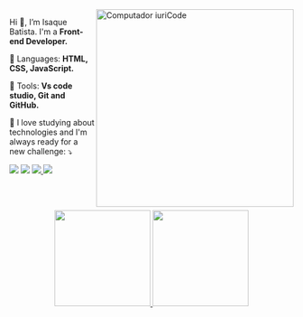  <img src="https://raw.githubusercontent.com/MicaelliMedeiros/micaellimedeiros/master/image/computer-illustration.png" min-width="3500px" max-width="350px" width="350px" align="right" alt="Computador iuriCode">

<p align="left">
  Hi  👋, I’m Isaque Batista. I'm a <strong>Front-end Developer.</strong>
</p>

<p align="left">
  🦄 Languages: <strong>HTML, CSS, JavaScript.</strong>
</p>

<p align="left">
  💼 Tools: <strong>Vs code studio, Git and GitHub.</strong>
</p>

<p align="left">
  💌  I love studying about technologies and I'm always ready for a new challenge: ⤵️
</p>

<div> 
     <a href="https://www.youtube.com/channel/UCOvTst1XrF_yR6m5SoWQtKg" target="_blank"><img src="https://img.shields.io/badge/YouTube-FF0000?style=for-the-badge&logo=youtube&logoColor=white" target="_blank"></a>
     <a href="https://www.instagram.com/isaquebatistaoficial/" target="_blank"><img src="https://img.shields.io/badge/-Instagram-%23E4405F?style=for-the-badge&logo=instagram&logoColor=white" target="_blank"></a> 
     <a href = "mailto:isaquebatista1716@gmail.com"><img src="https://img.shields.io/badge/Gmail-D14836?style=for-the-badge&logo=gmail&logoColor=white" target="_blank"</a>
     <a href="https://www.linkedin.com/in/isaque-batista-a3b619236/" target="_blank"><img src="https://img.shields.io/badge/-LinkedIn-%230077B5?style=for-the-badge&logo=linkedin&logoColor=white" target="_blank"></a>
    
    
  </div>
  
 <br> <br>
  
 <div align="center">
  <a href="https://github.com/IsaqueBatista">
  <img height="170em" src="https://github-readme-stats.vercel.app/api?username=IsaqueBatista&show_icons=true&theme=dracula&include_all_commits=true&count_private=true"/>
  <img height="170em" src="https://github-readme-stats.vercel.app/api/top-langs/?username=IsaqueBatista&layout=compact&langs_count=7&theme=dracula"/>
</div>
  
  ##
  
  
